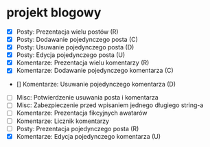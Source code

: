 # projekt blogowy

* [x] Posty: Prezentacja wielu postów (R)
* [x] Posty: Dodawanie pojedynczego posta (C)
* [x] Posty: Usuwanie pojedynczego posta (D)
* [x] Posty: Edycja pojedynczego posta (U)
* [x] Komentarze: Prezentacja wielu komentarzy (R)
* [x] Komentarze: Dodawanie pojedynczego komentarza (C)
* [] Komentarze: Usuwanie pojedynczego komentarza (D)
* [ ] Misc: Potwierdzenie usuwania posta i komentarza
* [ ] Misc: Zabezpieczenie przed wpisaniem jednego długiego string-a
* [ ] Komentarze: Prezentacja fikcyjnych awatarów
* [ ] Komentarze: Licznik komentarzy
* [ ] Posty: Prezentacja pojedynczego posta (R)
* [x] Komentarze: Edycja pojedynczego komentarza (U)
